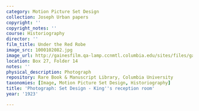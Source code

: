 ```yaml
---
category: Motion Picture Set Design
collection: Joseph Urban papers
copyright: ''
copyright_notes: ''
course: Historiography
director: ''
film_title: Under the Red Robe
image_src: 1000102082.jpg
image_url: http://gainesfilm.qa-lamp.ccnmtl.columbia.edu/sites/files/gainesfilm/images/1000102082.jpg
location: Box 27, Folder 14
notes: ''
physical_description: Photograph
repository: Rare Book & Manuscript Library, Columbia University
taxonomies: [Image, Motion Picture Set Design, Historiography]
title: 'Photograph: Set Design - King''s reception room'
year: '1923'

---
```

